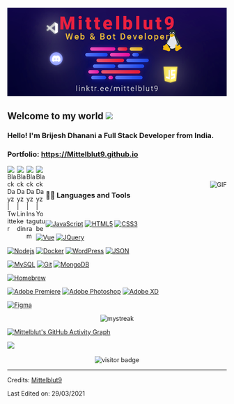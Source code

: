 
![Web-developer](GithubBanner.png)
    
## Welcome to my world <img src="https://github.com/TheDudeThatCode/TheDudeThatCode/blob/master/Assets/Earth.gif" width="24px">

### Hello! I'm Brijesh Dhanani a Full Stack Developer from India.

### Portfolio: https://Mittelblut9.github.io

<a href="https://twitter.com/mittelblut">
  <img align="left" alt="BlackDayz | Twitter" width="22px" src="https://cdn.jsdelivr.net/npm/simple-icons@v3/icons/twitter.svg" />
</a>
<a href="https://www.linkedin.com/in/benedikt-sauer-aab82621a/">
  <img align="left" alt="BlackDayz | Linkedin" width="22px" src="https://cdn.jsdelivr.net/npm/simple-icons@v3/icons/linkedin.svg" />
</a>
<a href="https://www.instagram.com/blackdayz_de">
  <img align="left" alt="BlackDayz | Instagram" width="22px" src="https://cdn.jsdelivr.net/npm/simple-icons@v3/icons/instagram.svg" />
</a>
<a href="https://www.youtube.com/channel/UCVXebEQVI5N6-CV7Pnj7J8w">
  <img align="left" alt="BlackDayz | Youtube" width="22px" src="https://cdn.jsdelivr.net/npm/simple-icons@v3/icons/youtube.svg" />
</a>

<br />
<br />

  <img align="right" alt="GIF" src="https://cdn-images-1.medium.com/max/1600/1*JVviONQLmDrdpISk9EC0Mg.gif" />
  
### 👨‍💻 Languages and Tools

<br />

[![JavaScript](https://img.shields.io/badge/-JavaScript-black?style=flat&logo=javascript&link=https://github.com/Mittelblut9)](https://github.com/Mittelblut9) 
[![HTML5](https://img.shields.io/badge/-HTML5-E34F26?style=flat&logo=html5&logoColor=white&link=https://github.com/Mittelblut9)](https://github.com/Mittelblut9) 
[![CSS3](https://img.shields.io/badge/-CSS3-1572B6?style=flat&logo=css3&link=https://github.com/Mittelblut9)](https://github.com/Mittelblut9) 

[![Vue](https://img.shields.io/badge/-Vue-black?style=flat&logo=vue.js&link=https://github.com/Mittelblut9)](https://github.com/Mittelblut9) 
[![JQuery](https://img.shields.io/badge/-JQuery-blue?style=flat&logo=jquery&link=https://github.com/Mittelblut9)](https://github.com/Mittelblut9) 

[![Nodejs](https://img.shields.io/badge/-Nodejs-green?style=flat&logo=Node.js&link=https://github.com/Mittelblut9)](https://github.com/Mittelblut9) 
[![Docker](https://img.shields.io/badge/-Docker-black?style=flat&logo=docker&link=https://github.com/Mittelblut9)](https://github.com/Mittelblut9) 
[![WordPress](https://img.shields.io/badge/-WordPress-blue?style=flat&logo=wordpress&link=https://github.com/Mittelblut9)](https://github.com/Mittelblut9) 
[![JSON](https://img.shields.io/badge/-json-02569B?style=flat&logo=json&link=https://github.com/Mittelblut9)](https://github.com/Mittelblut9)

[![MySQL](https://img.shields.io/badge/-MySQL-black?style=flat&logo=mysql&link=https://github.com/Mittelblut9)](https://github.com/Mittelblut9)
[![Git](https://img.shields.io/badge/-Git-black?style=flat&logo=git&link=https://github.com/Mittelblut9)](https://github.com/Mittelblut9) 
[![MongoDB](https://img.shields.io/badge/-MongoDB-FCA121?style=flat&logo=mongodb&link=https://github.com/Mittelblut9)](https://gitlab.com/Mittelblut9) 

[![Homebrew](https://img.shields.io/badge/-Homebrew-white?style=flat&logo=homebrew&link=https://github.com/Mittelblut9)](https://github.com/Mittelblut9)

[![Adobe Premiere](https://img.shields.io/badge/-Adobe_Premiere_Pro-red?style=flat&logo=adobepremierepro&link=https://github.com/Mittelblut9)](https://github.com/Mittelblut9) 
[![Adobe Photoshop](https://img.shields.io/badge/-Adobe_Photoshop-black?style=flat&logo=adobephotoshop&link=https://github.com/Mittelblut9)](https://github.com/Mittelblut9)
[![Adobe XD](https://img.shields.io/badge/-Adobe_XD-gray?style=flat&logo=adobexd&link=https://github.com/Mittelblut9)](https://gitlab.com/Mittelblut9) 

[![Figma](https://img.shields.io/badge/-Figma-gray?style=flat&logo=figma&link=https://github.com/Mittelblut9)](https://gitlab.com/Mittelblut9)

<p align='center'>
<img src="https://github-readme-streak-stats.herokuapp.com/?user=Mittelblut9&theme=tokyonight&hide_border=true" alt="mystreak"/>

[![Mittelblut's GitHub Activity Graph](https://activity-graph.herokuapp.com/graph?username=Mittelblut9&theme=react-dark&hide_border=true)](Mittelblut9)

![](https://github-profile-summary-cards.vercel.app/api/cards/profile-details?username=Mittelblut9&theme=github_dark)
</p>

<p align='center'>
  <img src="https://visitor-badge.glitch.me/badge?page_id=Mittelblut9.Mittelblut9" alt="visitor badge"/>
</p>

-----

Credits: [Mittelblut9](https://github.com/Mittelblut9)

Last Edited on: 29/03/2021
